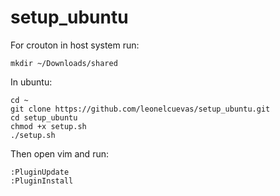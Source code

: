 # setup_ubuntu


For crouton in host system run: 
```
mkdir ~/Downloads/shared
```

In ubuntu:
```
cd ~
git clone https://github.com/leonelcuevas/setup_ubuntu.git
cd setup_ubuntu
chmod +x setup.sh
./setup.sh
```

Then open vim and run:
```
:PluginUpdate
:PluginInstall
```


